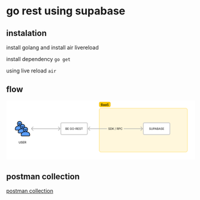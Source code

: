 # go rest using supabase

## instalation

install golang and install air livereload

install dependency
`go get`

using live reload `air`

## flow

![flow](.theme/img.png)

## postman collection
[postman collection](.theme/go-rest-supabase.postman_collection.json)
